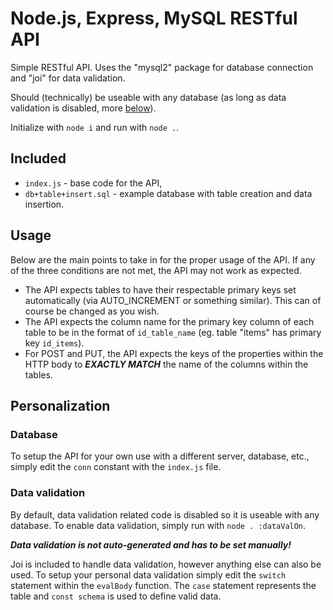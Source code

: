 # Node.js, Express, MySQL RESTful API

Simple RESTful API. Uses the "mysql2" package for database connection and "joi" for data validation.

Should (technically) be useable with any database (as long as data validation is disabled, more [below](https://github.com/hxllv/express-mysql-api-v2#data-validation)).

Initialize with `node i` and run with `node .`.

## Included

- `index.js` - base code for the API,
- `db+table+insert.sql` - example database with table creation and data insertion.

## Usage

Below are the main points to take in for the proper usage of the API. If any of the three conditions are not met, the API may not work as expected.

- The API expects tables to have their respectable primary keys set automatically (via AUTO_INCREMENT or something similar). This can of course be changed as you wish.
- The API expects the column name for the primary key column of each table to be in the format of `id_table_name` (eg. table "items" has primary key `id_items`).
- For POST and PUT, the API expects the keys of the properties within the HTTP body to **_EXACTLY MATCH_** the name of the columns within the tables.

## Personalization

### Database

To setup the API for your own use with a different server, database, etc., simply edit the `conn` constant with the `index.js` file.

### Data validation

By default, data validation related code is disabled so it is useable with any database. To enable data validation, simply run with `node . :dataValOn`.

**_Data validation is not auto-generated and has to be set manually!_**

Joi is included to handle data validation, however anything else can also be used. To setup your personal data validation simply edit the `switch` statement within the `evalBody` function. The `case` statement represents the table and `const schema` is used to define valid data.
